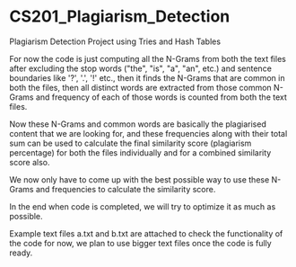 # CS201_Plagiarism_Detection
Plagiarism Detection Project using Tries and Hash Tables

For now the code is just computing all the N-Grams from both the text files after excluding the stop words ("the", "is", "a", "an", etc.) and sentence boundaries like '?', '.', '!' etc., then it finds the N-Grams that are common in both the files, then all distinct words are extracted from those common N-Grams and frequency of each of those words is counted from both the text files.

Now these N-Grams and common words are basically the plagiarised content that we are looking for, and these frequencies along with their total sum can be used to calculate the final similarity score (plagiarism percentage) for both the files individually and for a combined similarity score also.

We now only have to come up with the best possible way to use these N-Grams and frequencies to calculate the similarity score.

In the end when code is completed, we will try to optimize it as much as possible.

Example text files a.txt and b.txt are attached to check the functionality of the code for now, we plan to use bigger text files once the code is fully ready.
